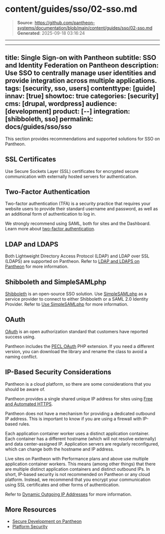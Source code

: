 # content/guides/sso/02-sso.md

> **Source**: https://github.com/pantheon-systems/documentation/blob/main/content/guides/sso/02-sso.md
> **Generated**: 2025-09-18 03:16:24

---

---
title: Single Sign-on with Pantheon
subtitle: SSO and Identity Federation on Pantheon
description: Use SSO to centrally manage user identities and provide integration across multiple applications.
tags: [security, sso, users]
contenttype: [guide]
innav: [true]
showtoc: true
categories: [security]
cms: [drupal, wordpress]
audience: [development]
product: [--]
integration: [shibboleth, sso]
permalink: docs/guides/sso/sso
---

This section provides recommendations and supported solutions for SSO on Pantheon.

## SSL Certificates

Use Secure Sockets Layer (SSL) certificates for encrypted secure communication with externally hosted servers for authentication.

## Two-Factor Authentication

Two-factor authentication (TFA) is a security practice that requires your website users to provide their standard username and password, as well as an additional form of authentication to log in.

We strongly recommend using SAML, both for sites and the Dashboard. Learn more about [two-factor authentication](/guides/secure-development/two-factor-authentication).

## LDAP and LDAPS

Both Lightweight Directory Access Protocol (LDAP) and LDAP over SSL (LDAPS) are supported on Pantheon. Refer to [LDAP and LDAPS on Pantheon](/ldap-and-ldaps) for more information.

## Shibboleth and SimpleSAMLphp

[Shibboleth](https://shibboleth.net/) is an open-source SSO solution. Use [SimpleSAMLphp](https://simplesamlphp.org/) as a service provider to connect to either Shibboleth or a SAML 2.0 Identity Provider. Refer to [Use SimpleSAMLphp](/guides/sso/shibboleth-sso) for more information.

## OAuth

[OAuth](https://oauth.net/) is an open authorization standard that customers have reported success using.

Pantheon includes the [PECL OAuth](http://us.php.net/oauth) PHP extension. If you need a different version, you can download the library and rename the class to avoid a naming conflict.

## IP-Based Security Considerations

Pantheon is a cloud platform, so there are some considerations that you should be aware of.

Pantheon provides a single shared unique IP address for sites using [Free and Automated HTTPS](/guides/global-cdn/https).

Pantheon does not have a mechanism for providing a dedicated outbound IP address. This is important to know if you are using a firewall with IP-based rules.

Each application container worker uses a distinct application container. Each container has a different hostname (which will not resolve externally) and data center-assigned IP. Application servers are regularly reconfigured, which can change both the hostname and IP address.

Live sites on Pantheon with Performance plans and above use multiple application container workers. This means (among other things) that there are multiple distinct application containers and distinct outbound IPs. In short, IP-based security is not recommended on Pantheon or any cloud platform. Instead, we recommend that you encrypt your communication using SSL certificates and other forms of authentication.

Refer to [Dynamic Outgoing IP Addresses](/outgoing-ips) for more information.

## More Resources

- [Secure Development on Pantheon](/guides/secure-development)
- [Platform Security](/guides/platform-considerations/platform-security)